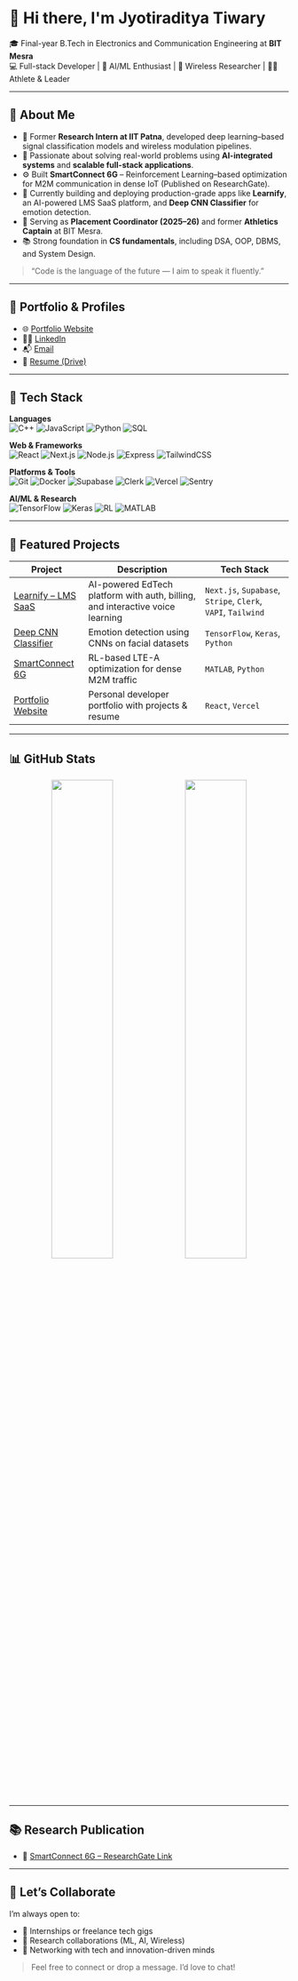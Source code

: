 # 👋 Hi there, I'm Jyotiraditya Tiwary

🎓 Final-year B.Tech in Electronics and Communication Engineering at **BIT Mesra**  
💻 Full-stack Developer | 🤖 AI/ML Enthusiast | 📶 Wireless Researcher | 🏃‍♂️ Athlete & Leader

---

## 📌 About Me

- 🔬 Former **Research Intern at IIT Patna**, developed deep learning–based signal classification models and wireless modulation pipelines.
- 🧠 Passionate about solving real-world problems using **AI-integrated systems** and **scalable full-stack applications**.
- ⚙️ Built **SmartConnect 6G** – Reinforcement Learning–based optimization for M2M communication in dense IoT (Published on ResearchGate).
- 🚀 Currently building and deploying production-grade apps like **Learnify**, an AI-powered LMS SaaS platform, and **Deep CNN Classifier** for emotion detection.
- 💼 Serving as **Placement Coordinator (2025–26)** and former **Athletics Captain** at BIT Mesra.
- 📚 Strong foundation in **CS fundamentals**, including DSA, OOP, DBMS, and System Design.

> “Code is the language of the future — I aim to speak it fluently.”

---

## 🔗 Portfolio & Profiles

- 🌐 [Portfolio Website](https://portfolio-seven-flax-38.vercel.app/)
- 🧑‍💼 [LinkedIn](https://linkedin.com/in/jyotiraditya-tiwary-16jt)
- 📬 [Email](mailto:jyotiraditya1602@gmail.com)
- 📁 [Resume (Drive)](https://bit.ly/jyotiraditya-resume) <!-- Replace with correct link if needed -->

---

## 🧰 Tech Stack

**Languages**  
![C++](https://img.shields.io/badge/C++-00599C?style=flat&logo=c%2B%2B) 
![JavaScript](https://img.shields.io/badge/JavaScript-F7DF1E?style=flat&logo=javascript&logoColor=black) 
![Python](https://img.shields.io/badge/Python-3776AB?style=flat&logo=python) 
![SQL](https://img.shields.io/badge/SQL-4479A1?style=flat&logo=postgresql)

**Web & Frameworks**  
![React](https://img.shields.io/badge/React-20232A?style=flat&logo=react&logoColor=61DAFB)
![Next.js](https://img.shields.io/badge/Next.js-000000?style=flat&logo=nextdotjs&logoColor=white)
![Node.js](https://img.shields.io/badge/Node.js-339933?style=flat&logo=nodedotjs)
![Express](https://img.shields.io/badge/Express.js-404D59?style=flat)
![TailwindCSS](https://img.shields.io/badge/Tailwind_CSS-38B2AC?style=flat&logo=tailwind-css)

**Platforms & Tools**  
![Git](https://img.shields.io/badge/Git-F05032?style=flat&logo=git) 
![Docker](https://img.shields.io/badge/Docker-2496ED?style=flat&logo=docker)
![Supabase](https://img.shields.io/badge/Supabase-3ECF8E?style=flat&logo=supabase)
![Clerk](https://img.shields.io/badge/Clerk-white?style=flat&logo=clerk)
![Vercel](https://img.shields.io/badge/Vercel-000000?style=flat&logo=vercel)
![Sentry](https://img.shields.io/badge/Sentry-362D59?style=flat&logo=sentry)

**AI/ML & Research**  
![TensorFlow](https://img.shields.io/badge/TensorFlow-FF6F00?style=flat&logo=tensorflow)
![Keras](https://img.shields.io/badge/Keras-D00000?style=flat&logo=keras)
![RL](https://img.shields.io/badge/Reinforcement_Learning-blueviolet?style=flat)
![MATLAB](https://img.shields.io/badge/MATLAB-orange?style=flat)

---

## 🚀 Featured Projects

| Project | Description | Tech Stack |
|--------|-------------|------------|
| [Learnify – LMS SaaS](https://github.com/Vasper16/lms-saas-app) | AI-powered EdTech platform with auth, billing, and interactive voice learning | `Next.js`, `Supabase`, `Stripe`, `Clerk`, `VAPI`, `Tailwind` |
| [Deep CNN Classifier](https://github.com/Vasper16/Deep_Vision_Image_Classifier) | Emotion detection using CNNs on facial datasets | `TensorFlow`, `Keras`, `Python` |
| [SmartConnect 6G](https://github.com/Vasper16/IITP_Research_Internship_2024) | RL-based LTE-A optimization for dense M2M traffic | `MATLAB`, `Python` |
| [Portfolio Website](https://portfolio-seven-flax-38.vercel.app/) | Personal developer portfolio with projects & resume | `React`, `Vercel` |

---

## 📊 GitHub Stats

<p align="center">
  <img src="https://github-readme-stats.vercel.app/api?username=Vasper16&show_icons=true&theme=github_dark" width="47%" />
  <img src="https://github-readme-streak-stats.herokuapp.com/?user=Vasper16&theme=github-dark-blue" width="47%" />
</p>

---

## 📚 Research Publication

- 📄 [SmartConnect 6G – ResearchGate Link](https://www.researchgate.net/publication/393475650)

---

## 💬 Let’s Collaborate

I’m always open to:
- 💼 Internships or freelance tech gigs
- 🧠 Research collaborations (ML, AI, Wireless)
- 🤝 Networking with tech and innovation-driven minds

> Feel free to connect or drop a message. I’d love to chat!

